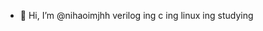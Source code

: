 - 👋 Hi, I’m @nihaoimjhh
verilog ing
c ing
linux ing
studying

<!---
nihaoimjhh/nihaoimjhh is a ✨ special ✨ repository because its `README.md` (this file) appears on your GitHub profile.
You can click the Preview link to take a look at your changes.
--->
